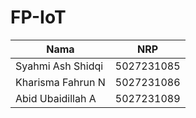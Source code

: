 # FP-IoT
| Nama | NRP                    |
|---------------|---------------------------------|
| Syahmi Ash Shidqi    | 5027231085 |
| Kharisma Fahrun N     | 5027231086 |
| Abid Ubaidillah A      | 5027231089 |
